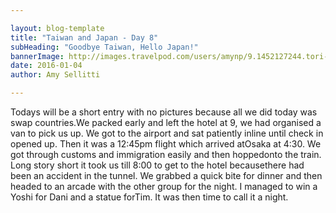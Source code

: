 ```yaml
---

layout: blog-template
title: "Taiwan and Japan - Day 8"
subHeading: "Goodbye Taiwan, Hello Japan!"
bannerImage: http://images.travelpod.com/users/amynp/9.1452127244.tori-gate.jpg
date: 2016-01-04
author: Amy Sellitti

---
```


Todays will be a short entry with no pictures because all we did today was swap countries.We packed early and left the hotel at 9, we had organised a van to pick us up. We got to the airport and sat patiently inline until check in opened up. Then it was a 12:45pm flight which arrived atOsaka at 4:30. We got through customs and immigration easily and then hoppedonto the train. Long story short it took us till 8:00 to get to the hotel becausethere had been an accident in the tunnel. We grabbed a quick bite for dinner and then headed to an arcade with the other group for the night. I managed to win a Yoshi for Dani and a statue forTim. It was then time to call it a night. 
